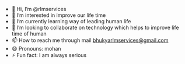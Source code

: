 - 👋 Hi, I’m @rlmservices
- 👀 I’m interested in improve our life time
- 🌱 I’m currently learning way of leading human life
- 💞️ I’m looking to collaborate on technology which helps to improve life time of human
- 📫 How to reach me through mail bhukyarlmservices@gmail.com
- 😄 Pronouns: mohan
- ⚡ Fun fact: I am always serious 

<!---
rlmservices/rlmservices is a ✨ special ✨ repository because its `README.md` (this file) appears on your GitHub profile.
You can click the Preview link to take a look at your changes.
--->

